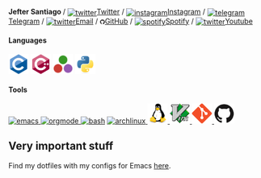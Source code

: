 <!-- icon -->
<strong> Jefter Santiago </strong> / <a href="https://twitter.com/jefter66"> <img src="https://upload.wikimedia.org/wikipedia/pt/thumb/3/3d/Twitter_logo_2012.svg/1200px-Twitter_logo_2012.svg.png" alt="twitter"   height="10px" align="center"/>Twitter</a> / <a href="https://www.instagram.com/jefter.santiago/" target="_blank"><img src="https://upload.wikimedia.org/wikipedia/commons/thumb/e/e7/Instagram_logo_2016.svg/132px-Instagram_logo_2016.svg.png" alt="instagram"   height="10px" align="center" />Instagram</a>  / <a href="https://t.me/jefter66" target="_blank"><img src="https://upload.wikimedia.org/wikipedia/commons/8/82/Telegram_logo.svg" alt="telegram"   height="10px" align="center" />Telegram</a> / <a href="mailto:jefterrsantiago@gmail.com" target="_blank"><img src="https://upload.wikimedia.org/wikipedia/commons/thumb/7/7e/Gmail_icon_%282020%29.svg/1280px-Gmail_icon_%282020%29.svg.png" alt="twitter"   height="10px" align="center" />Email</a> / <a href="https://github.com/jefter66"> <img src="https://raw.githubusercontent.com/devicons/devicon/master/icons/github/github-original.svg" alt="github"   height="10px" align="center" />GitHub</a> / <a href="https://open.spotify.com/user/31hzlmg32d7nvm2p56lkzt3qu2oe?si=Ee39x1T9ReOFaXsSHimUOQ" target="_blank"><img src="https://upload.wikimedia.org/wikipedia/commons/7/75/Spotify_icon.png" alt="spotify"   height="10px" align="center" />Spotify</a> / <a href="https://www.youtube.com/channel/UCIxDbTCRe6DlX3rsJhMgdAA" target="_blank"><img src="https://upload.wikimedia.org/wikipedia/commons/thumb/4/4f/YouTube_social_white_squircle.svg/512px-YouTube_social_white_squircle.svg.png" alt="twitter"   height="10px" align="center" />Youtube</a>


<a href="https://metrics.lecoq.io/about/jefter66 "></a>


<h4 align="left">Languages</h4>
<p align="left">
   <a href="https://www.cprogramming.com/"       target="_blank"> <img src="https://raw.githubusercontent.com/devicons/devicon/master/icons/c/c-original.svg"                                                 alt="c"         width="40" height="40"/></a>
   <a href="https://www.w3schools.com/cpp/"      target="_blank"> <img src="https://raw.githubusercontent.com/devicons/devicon/master/icons/cplusplus/cplusplus-original.svg"                                 alt="cplusplus" width="40" height="40"/></a>
   <a href="https://julialang.org/"              target="_blank"> <img src="https://raw.githubusercontent.com/JuliaLang/julia-logo-graphics/master/images/julia-dots.svg"                                     alt="julia"     width="40" height="40"/></a>
   <a href="https://www.python.org"              target="_blank"> <img src="https://raw.githubusercontent.com/devicons/devicon/master/icons/python/python-original.svg"                                       alt="python"    width="40" height="40"/></a>
<!-- 
<a href="https://common-lisp.net/"            target="_blank"> <img src="https://upload.wikimedia.org/wikipedia/commons/thumb/4/48/Lisp_logo.svg/1200px-Lisp_logo.svg.png"                                 alt="lisp"      width="40" height="40"/></a>
-->
 </p>

 <h4 align="left">Tools</h2>
 <p align="left">
   <a href="https://www.gnu.org/software/emacs/" target="_blank"> <img src="https://upload.wikimedia.org/wikipedia/commons/thumb/0/08/EmacsIcon.svg/1024px-EmacsIcon.svg.png"                                 alt="emacs"     width="40" height="40"/> </a>
   <a href="https://orgmode.org/"                target="_blank"> <img src="https://upload.wikimedia.org/wikipedia/commons/thumb/a/a6/Org-mode-unicorn.svg/707px-Org-mode-unicorn.svg.png"                    alt="orgmode"   width="40" height="40"/> </a>
   <a href="https://www.bash.com/"               target="_blank"> <img src="https://bashlogo.com/img/symbol/svg/full_colored_dark.svg"                                                                        alt="bash"      width="40" height="40"/></a>
   <a href="https://archlinux.org/"              target="_blank"> <img src="https://upload.wikimedia.org/wikipedia/commons/thumb/a/a5/Archlinux-icon-crystal-64.svg/1200px-Archlinux-icon-crystal-64.svg.png" alt="archlinux" width="40" height="40"/> </a>
   <a href="https://www.linux.org/"              target="_blank"> <img src="https://raw.githubusercontent.com/devicons/devicon/master/icons/linux/linux-original.svg"                                         alt="linux"     width="40" height="40"/> </a>
   <a href="https://www.vim.org/"                target="_blank"> <img src="https://raw.githubusercontent.com/devicons/devicon/master/icons/vim/vim-original.svg"                                             alt="vim"       width="40" height="40"/> </a>
   <a href="https://git-scm.com/"                target="_blank"> <img src="https://raw.githubusercontent.com/devicons/devicon/master/icons/git/git-original.svg"                                             alt="git"       width="40" height="40"/> </a>
   <a href="https://github.com/"                 target="_blank"> <img src="https://raw.githubusercontent.com/devicons/devicon/master/icons/github/github-original.svg"                                       alt="github"    width="40" height="40"/> </a>
 </p>
 
 
 
## Very important stuff
Find my dotfiles with my configs for Emacs [here](https://github.com/jefter66/dotfiles.git).
